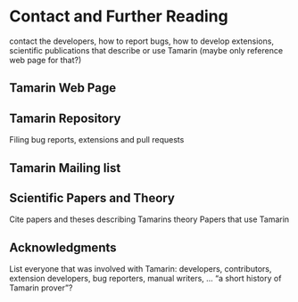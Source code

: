 Contact and Further Reading
===========================

contact the developers, how to report bugs, how to develop extensions, scientific
publications that describe or use Tamarin (maybe only reference web page for
that?)

Tamarin Web Page
----------------

Tamarin Repository
------------------

Filing bug reports, extensions and pull requests


Tamarin Mailing list
--------------------


Scientific Papers and Theory
----------------------------
Cite papers and theses describing Tamarins theory
Papers that use Tamarin

Acknowledgments
---------------

List everyone that was involved with Tamarin: developers,
contributors, extension developers, bug reporters, manual writers,
...  “a short history of Tamarin prover”?
